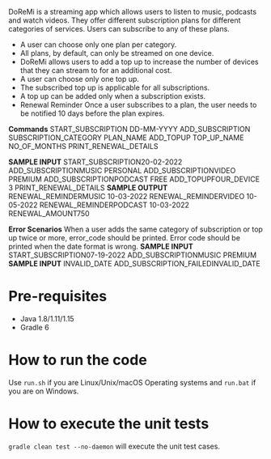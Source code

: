 DoReMi is a streaming app which allows users to listen to music, podcasts and watch videos. They offer different subscription plans for different categories of services. Users can   subscribe to any of these plans. 
- A user can choose only one plan per category. 
- All plans, by default, can only be streamed on one device. 
- DoReMi allows users to add a top up to increase the number of devices that they can stream to for an additional cost.
- A user can choose only one top up.  
- The subscribed top up is applicable for all subscriptions. 
- A top up can be added only when a subscription exists.
- Renewal Reminder
  Once a user subscribes to a plan, the user needs to be notified 10 days before the plan expires. 

**Commands**
START_SUBSCRIPTION DD-MM-YYYY 
ADD_SUBSCRIPTION SUBSCRIPTION_CATEGORY PLAN_NAME 
ADD_TOPUP TOP_UP_NAME NO_OF_MONTHS 
PRINT_RENEWAL_DETAILS 
 
**SAMPLE INPUT**
START_SUBSCRIPTION20-02-2022
ADD_SUBSCRIPTIONMUSIC PERSONAL
ADD_SUBSCRIPTIONVIDEO PREMIUM
ADD_SUBSCRIPTIONPODCAST FREE
ADD_TOPUPFOUR_DEVICE 3
PRINT_RENEWAL_DETAILS
**SAMPLE OUTPUT**
RENEWAL_REMINDERMUSIC 10-03-2022
RENEWAL_REMINDERVIDEO 10-05-2022
RENEWAL_REMINDERPODCAST 10-03-2022
RENEWAL_AMOUNT750

**Error Scenarios**
 When a user adds the same category of subscription or top up twice or more, error_code should be printed. Error code should be printed when the date format is wrong.
**SAMPLE INPUT**
START_SUBSCRIPTION07-19-2022
ADD_SUBSCRIPTIONMUSIC PREMIUM
**SAMPLE INPUT**
INVALID_DATE
ADD_SUBSCRIPTION_FAILEDINVALID_DATE



# Pre-requisites
* Java 1.8/1.11/1.15
* Gradle 6
# How to run the code
Use `run.sh` if you are Linux/Unix/macOS Operating systems and `run.bat` if you are on Windows.
# How to execute the unit tests
`gradle clean test --no-daemon` will execute the unit test cases.

